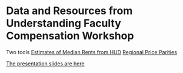 # Data and Resources from Understanding Faculty Compensation Workshop

Two tools 
[Estimates of Median Rents from HUD](https://www.huduser.gov/portal/datasets/50per.html)
[Regional Price Parities](https://www.bea.gov/data/prices-inflation/regional-price-parities-state-and-metro-area)


[The presentation slides are here](https://github.com/jroy042/uiuc2019compsenation/blob/master/Understanding%20Faculty%20Compensation%20for%20Graduate%20Students%20and%20Early%20Career%20Scholars%20MEB.pdf)
